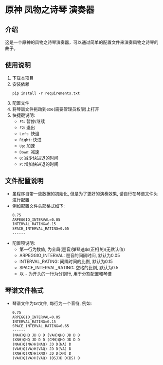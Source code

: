 # 原神 凤物之诗琴 演奏器

## 介绍
这是一个原神的凤物之诗琴演奏器，可以通过简单的配置文件来演奏凤物之诗琴的曲子。

## 使用说明
1. 下载本项目
2. 安装依赖
    ```shell
    pip install -r requirements.txt
    ```
3. 配置文件
4. 将琴谱文件拖动到exe(需要管理员权限)上打开
5. 快捷键说明:
    - `F1`: 暂停/继续
    - `F2`: 退出
    - `Left`: 快退
    - `Right`: 快进
    - `Up`: 加速
    - `Down`: 减速
    - `O`: 减少快进退的时间
    - `P`: 增加快进退的时间

## 文件配置说明
- 虽程序自带一些数据的初始化, 但是为了更好的演奏效果, 请自行在琴谱文件头进行配置
- 例如配置文件头部格式如下:
    ```txt
    0.75
    ARPEGGIO_INTERVAL=0.05
    INTERVAL_RATING=0.15
    SPACE_INTERVAL_RATING=0.65
    ------
    ```
- 配置项说明:
    - 第一行为数值, 为全局(琶音)弹琴速率(正相关)(无默认值)
    - ARPEGGIO_INTERVAL: 琶音的间隔时间, 默认为0.05
    - INTERVAL_RATING: 间隔时间的比例, 默认为0.15
    - SPACE_INTERVAL_RATING: 空格的比例, 默认为0.5
    - 以 `-` 为开头的一行为分割行, 用于分割配置和琴谱

## 琴谱文件格式
- 琴谱文件为txt文件, 每行为一个音符, 例如:
    ```txt
    0.75
    ARPEGGIO_INTERVAL=0.05
    INTERVAL_RATING=0.15
    SPACE_INTERVAL_RATING=0.65
    ------
    (NAH)QHQ JD D D (VAH)QHQ JD D D
    (XNH)QHQ JD D D (CMH)QHQ JD D D
    (NAH)Q(NA)H(NAQ) JD D(NA) D
    (VAH)Q(VA)H(VAQ) JD D(VA) D
    (XNH)Q(XN)H(XNQ) JD D(XN) D
    (VAH)Q(VA)H(VAQ) (BSJ)D D(BS) D
    ```